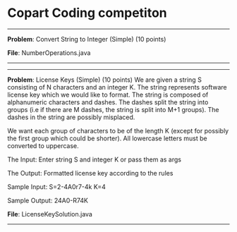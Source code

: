 # Copart Coding competiton

<hr>

<b>Problem</b>: Convert String to Integer (Simple) (10 points)

<b>File</b>: NumberOperations.java

<hr>


<hr>

<b>Problem</b>: License Keys (Simple) (10 points)
We are given a string S consisting of N characters and an integer K. The string represents software license key which we would like to format. The string is composed of alphanumeric characters and dashes. The dashes split the string into groups (i.e if there are M dashes, the string is split into M+1 groups). The dashes in the string are possibly misplaced.

We want each group of characters to be of the length K (except for possibly the first group which could be shorter). All lowercase letters must be converted to uppercase.

The Input: Enter string S and integer K or pass them as args

The Output: Formatted license key according to the rules

Sample Input: S=2-4A0r7-4k K=4

Sample Output: 24A0-R74K

<b>File</b>: LicenseKeySolution.java

<hr>






